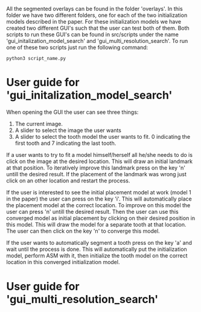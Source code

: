 All the segmented overlays can be found in the folder 'overlays'.
In this folder we have two different folders, one for each of the two initialization models described in the paper.
For these initialization models we have created two different GUI's such that the user can test both of them.
Both scripts to run these GUI's can be found in src/scripts under the name 'gui_initalization_model_search' and
'gui_multi_resolution_search'.
To run one of these two scripts just run the following command:

    python3 script_name.py

# User guide for 'gui_initalization_model_search'
When opening the GUI the user can see three things:
1. The current image.
2. A slider to select the image the user wants
3. A slider to select the tooth model the user wants to fit. 0 indicating the first tooth and 7 indicating the last tooth.

If a user wants to try to fit a model himself/herself all he/she needs to do is click on the image at the desired location.
This will draw an initial landmark at that position.
To iteratively improve this landmark press on the key 'n' untill the desired result.
If the placement of the landmark was wrong just click on an other location and restart the process.

If the user is interested to see the initial placement model at work (model 1 in the paper) the user can press on the key 'i'.
This will automatically place the placement model at the correct location.
To improve on this model the user can press 'n' untill the desired result.
Then the user can use this converged model as initial placement by clicking on their desired position in this model.
This will draw the model for a separate tooth at that location. The user can then click on the key 'n' to converge this model.

If the user wants to automatically segment a tooth press on the key 'a' and wait until the process is done.
This will automatically put the initialization model, perform ASM with it, then initialize the tooth model on the correct
location in this converged initialization model.

# User guide for 'gui_multi_resolution_search'